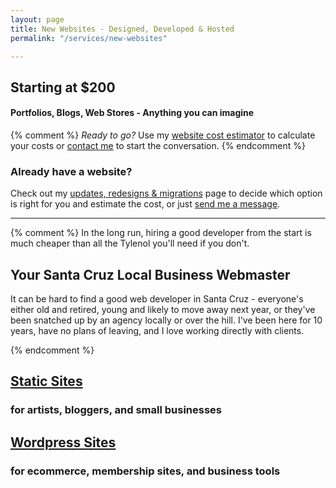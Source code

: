```yaml
---
layout: page
title: New Websites - Designed, Developed & Hosted
permalink: "/services/new-websites"

---
```

## Starting at $200

#### Portfolios, Blogs, Web Stores - Anything you can imagine

{% comment %}
*Ready to go?* Use my [website cost estimator](/services/new-website/cost-estimator) to calculate your costs or [contact me](/contact) to start the conversation.
{% endcomment %}

### Already have a website?

Check out my [updates, redesigns & migrations](/services/updates-redesigns-migrations) page to decide which option is right for you and estimate the cost, or just [send me a message](/contact).

<hr>
{% comment %}
In the long run, hiring a good developer from the start is much cheaper than all the Tylenol you'll need if you don't.




## Your Santa Cruz Local Business Webmaster

It can be hard to find a good web developer in Santa Cruz - everyone's either old and retired, young and likely to move away next year, or they've been snatched up by an agency locally or over the hill. I've been here for 10 years, have no plans of leaving, and I love working directly with clients.

{% endcomment %}



## [Static Sites](/services/static-sites)

### for artists, bloggers, and small businesses

## [Wordpress Sites](/services/wordpress-sites)

### for ecommerce, membership sites, and business tools